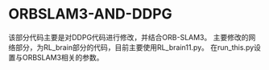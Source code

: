 # ORBSLAM3-AND-DDPG
该部分代码主要是对DDPG代码进行修改，并结合ORB-SLAM3。
主要修改的网络部分，为RL_brain部分的代码，目前主要使用RL_brain11.py。
在run_this.py设置与ORBSLAM3相关的参数。
